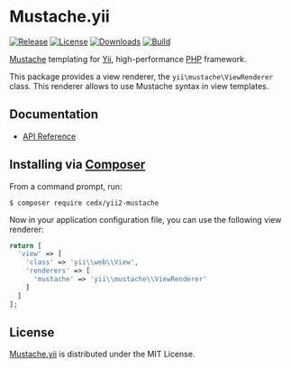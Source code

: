 # Mustache.yii
[![Release](http://img.shields.io/packagist/v/cedx/yii2-mustache.svg?style=flat)](https://packagist.org/packages/cedx/yii2-mustache) [![License](http://img.shields.io/packagist/l/cedx/yii2-mustache.svg?style=flat)](https://github.com/cedx/mustache.yii/blob/master/LICENSE.txt) [![Downloads](http://img.shields.io/packagist/dt/cedx/yii2-mustache.svg?style=flat)](https://packagist.org/packages/cedx/yii2-mustache) [![Build](http://img.shields.io/travis/cedx/mustache.yii.svg?style=flat)](https://travis-ci.org/cedx/mustache.yii)

[Mustache](http://mustache.github.io) templating for [Yii](http://www.yiiframework.com), high-performance [PHP](https://php.net) framework.

This package provides a view renderer, the `yii\mustache\ViewRenderer` class. This renderer allows to use Mustache syntax in view templates.

## Documentation
- [API Reference](http://dev.belin.io/mustache.yii/api)

## Installing via [Composer](https://getcomposer.org)
From a command prompt, run:

```shell
$ composer require cedx/yii2-mustache
```

Now in your application configuration file, you can use the following view renderer:

```php
return [
  'view' => [
    'class' => 'yii\\web\\View',
    'renderers' => [
      'mustache' => 'yii\\mustache\\ViewRenderer'
    ]
  ]
];
```

## License
[Mustache.yii](https://packagist.org/packages/cedx/yii2-mustache) is distributed under the MIT License.
